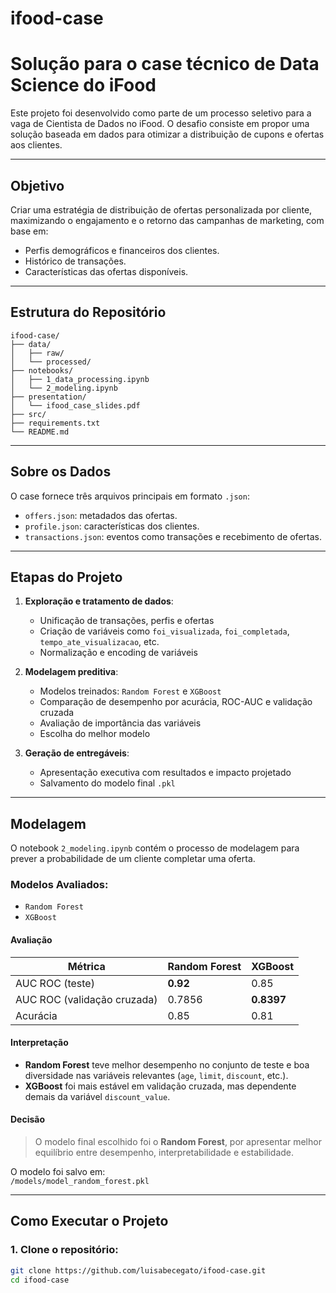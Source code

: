 # ifood-case
#  Solução para o case técnico de Data Science do iFood

Este projeto foi desenvolvido como parte de um processo seletivo para a vaga de Cientista de Dados no iFood. O desafio consiste em propor uma solução baseada em dados para otimizar a distribuição de cupons e ofertas aos clientes.

---

##  Objetivo

Criar uma estratégia de distribuição de ofertas personalizada por cliente, maximizando o engajamento e o retorno das campanhas de marketing, com base em:

- Perfis demográficos e financeiros dos clientes.
- Histórico de transações.
- Características das ofertas disponíveis.

---

##  Estrutura do Repositório

```
ifood-case/
├── data/
│   ├── raw/
│   └── processed/
├── notebooks/
│   ├── 1_data_processing.ipynb
│   └── 2_modeling.ipynb
├── presentation/
│   └── ifood_case_slides.pdf
├── src/
├── requirements.txt
└── README.md
```

---
##  Sobre os Dados

O case fornece três arquivos principais em formato `.json`:

- `offers.json`: metadados das ofertas.
- `profile.json`: características dos clientes.
- `transactions.json`: eventos como transações e recebimento de ofertas.

---

##  Etapas do Projeto

1. **Exploração e tratamento de dados**:
   - Unificação de transações, perfis e ofertas
   - Criação de variáveis como `foi_visualizada`, `foi_completada`, `tempo_ate_visualizacao`, etc.
   - Normalização e encoding de variáveis

2. **Modelagem preditiva**:
   - Modelos treinados: `Random Forest` e `XGBoost`
   - Comparação de desempenho por acurácia, ROC-AUC e validação cruzada
   - Avaliação de importância das variáveis
   - Escolha do melhor modelo

3. **Geração de entregáveis**:
   - Apresentação executiva com resultados e impacto projetado
   - Salvamento do modelo final `.pkl`

---

##  Modelagem

O notebook `2_modeling.ipynb` contém o processo de modelagem para prever a probabilidade de um cliente completar uma oferta.

### Modelos Avaliados:
- `Random Forest`
- `XGBoost`

####  Avaliação

| Métrica                      | Random Forest | XGBoost |
|-----------------------------|---------------|---------|
| AUC ROC (teste)             | **0.92**      | 0.85    |
| AUC ROC (validação cruzada) | 0.7856        | **0.8397** |
| Acurácia                    | 0.85          | 0.81    |

####  Interpretação

- **Random Forest** teve melhor desempenho no conjunto de teste e boa diversidade nas variáveis relevantes (`age`, `limit`, `discount`, etc.).
- **XGBoost** foi mais estável em validação cruzada, mas dependente demais da variável `discount_value`.

####  Decisão

> O modelo final escolhido foi o **Random Forest**, por apresentar melhor equilíbrio entre desempenho, interpretabilidade e estabilidade.

O modelo foi salvo em:  
`/models/model_random_forest.pkl`

---

## Como Executar o Projeto

### 1. Clone o repositório:

```bash
git clone https://github.com/luisabecegato/ifood-case.git
cd ifood-case

